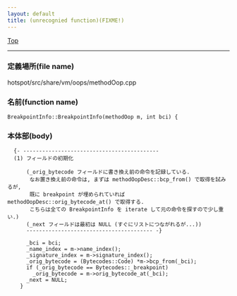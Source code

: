 ```yaml
---
layout: default
title: (unrecognied function)(FIXME!)
---
```

[Top](../index.html)

--- 
### 定義場所(file name)
hotspot/src/share/vm/oops/methodOop.cpp

### 名前(function name)
```
BreakpointInfo::BreakpointInfo(methodOop m, int bci) {
```

### 本体部(body)
```
  {- -------------------------------------------
  (1) フィールドの初期化
    
      (_orig_bytecode フィールドに書き換え前の命令を記録している.
       なお置き換え前の命令は, まずは methodOopDesc::bcp_from() で取得を試みるが, 
       既に breakpoint が埋められていれば methodOopDesc::orig_bytecode_at() で取得する.
       こちらは全ての BreakpointInfo を iterate して元の命令を探すので少し重い.)
      (_next フィールドは最初は NULL (すぐにリストにつながれるが...))
      ---------------------------------------- -}

	  _bci = bci;
	  _name_index = m->name_index();
	  _signature_index = m->signature_index();
	  _orig_bytecode = (Bytecodes::Code) *m->bcp_from(_bci);
	  if (_orig_bytecode == Bytecodes::_breakpoint)
	    _orig_bytecode = m->orig_bytecode_at(_bci);
	  _next = NULL;
	}
	
```


